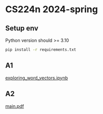 # CS224n 2024-spring

## Setup env
Python version should >= 3.10
```bash
pip install -r requirements.txt
```

## A1
[exploring_word_vectors.ipynb](./a1/exploring_word_vectors.ipynb)

## A2
[main.pdf](./a2/latex/main.pdf)